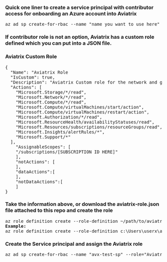 ### Quick one liner to create a service principal with contributor access for onboarding an Azure account into Aviatrix
<pre lang= >
az ad sp create-for-rbac --name "name you want to use here" --role="Contributor" --scopes=/subscriptions/xxxx-xx-xxxx-xxxx (replace Xs with subscription id)
</pre>

### If contributor role is not an option, Aviatrix has a custom role defined which you can put into a JSON file. 
### Aviatrix Custom Role
<pre lang= >
{
  "Name": "Aviatrix Role
  "IsCustom": true,
  "Description": "Aviatrix Custom role for the network and gateway services",
  "Actions": [
    "Microsoft.Storage/*/read",
    "Microsoft.Network/*/read",
    "Microsoft.Compute/*/read",
    "Microsoft.Compute/virtualMachines/start/action",
    "Microsoft.Compute/virtualMachines/restart/action",
    "Microsoft.Authorization/*/read",
    "Microsoft.ResourceHealth/availabilityStatuses/read",
    "Microsoft.Resources/subscriptions/resourceGroups/read",
    "Microsoft.Insights/alertRules/*",
    "Microsoft.Support/*"
  ],
    "AssignableScopes": [
    "/subscriptions/[SUBSCRIPTION ID HERE]"
	],
	"notActions": [
	],
	"dataActions":[
	],
	"notDataActions":[
	]
}
</pre>

###  Take the information above, or download the aviatrix-role.json file attached to this repo and create the role
<pre lang= >
az role definition create --role-definition ~/path/to/aviatrix-role.JSON < ==== patch can be your local machine if you have Az CLI installed
<b>Example:</b>
az role definition create --role-definition c:\Users\userx\aviatrix-role.JSON
</pre>

### Create the Service principal and assign the Aviatrix role
<pre lang= >
az ad sp create-for-rbac --name "avx-test-sp" --role="Aviatrix Role" --scopes=/subscriptions/xxxxx-xxxxx-xxxxx-xxxxx
</pre>

